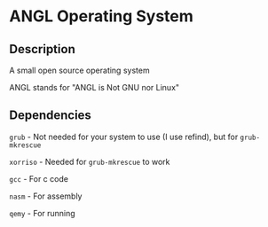 # ANGL Operating System

## Description

A small open source operating system

ANGL stands for "ANGL is Not GNU nor Linux"

## Dependencies

`grub` - Not needed for your system to use (I use refind), but for `grub-mkrescue`

`xorriso` - Needed for `grub-mkrescue` to work

`gcc` - For c code

`nasm` - For assembly

`qemy` - For running
